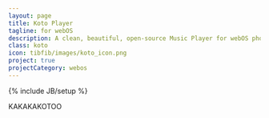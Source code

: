 ```yaml
---
layout: page
title: Koto Player
tagline: for webOS
description: A clean, beautiful, open-source Music Player for webOS phones.
class: koto
icon: tibfib/images/koto_icon.png
project: true
projectCategory: webos
---
```

{% include JB/setup %}

KAKAKAKOTOO